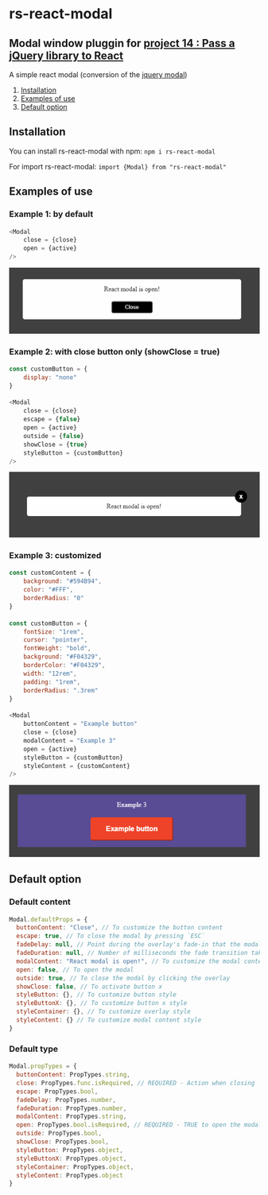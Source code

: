 # rs-react-modal

## Modal window pluggin for [project 14 : Pass a jQuery library to React](https://github.com/remisany/RemiSany_14_08092021)

A simple react modal (conversion of the [jquery modal](https://github.com/kylefox/jquery-modal))

1. [Installation](#Installation)
2. [Examples of use](#Example)
3. [Default option](#Default)

<div id='Installation'>

## Installation

You can install rs-react-modal with npm:
`npm i rs-react-modal`

For import rs-react-modal:
`import {Modal} from "rs-react-modal"`

<div id='Example'>

## Examples of use

### Example 1: by default

```js
<Modal
    close = {close}
    open = {active}
/>
```

![Alt text](/example/By_default.PNG)

### Example 2: with close button only (showClose = true)

```js
const customButton = {
    display: "none"
}

<Modal
    close = {close}
    escape = {false}
    open = {active}
    outside = {false}
    showClose = {true}
    styleButton = {customButton}
/>
```

![Alt text](/example/showClose_true.PNG) 

### Example 3: customized

```js
const customContent = {
    background: "#594B94",
    color: "#FFF",
    borderRadius: "0"
}

const customButton = {
    fontSize: "1rem",
    cursor: "pointer",
    fontWeight: "bold",
    background: "#F04329",
    borderColor: "#F04329",
    width: "12rem",
    padding: "1rem",
    borderRadius: ".3rem"
}

<Modal
    buttonContent = "Example button"
    close = {close}
    modalContent = "Example 3"
    open = {active}
    styleButton = {customButton}
    styleContent = {customContent}
/>
```

![Alt text](/example/Customized.PNG) 

<div id='Default'>

## Default option

### Default content

```js
Modal.defaultProps = {
  buttonContent: "Close", // To customize the button content
  escape: true, // To close the modal by pressing `ESC`
  fadeDelay: null, // Point during the overlay's fade-in that the modal begins to fade in (number between 0 and 1)
  fadeDuration: null, // Number of milliseconds the fade transition takes (null means no transition)
  modalContent: "React modal is open!", // To customize the modal content
  open: false, // To open the modal
  outside: true, // To close the modal by clicking the overlay
  showClose: false, // To activate button x
  styleButton: {}, // To customize button style
  styleButtonX: {}, // To customize button x style
  styleContainer: {}, // To customize overlay style
  styleContent: {} // To customize modal content style
}
```

### Default type

```js
Modal.propTypes = {
  buttonContent: PropTypes.string,
  close: PropTypes.func.isRequired, // REQUIRED - Action when closing
  escape: PropTypes.bool,
  fadeDelay: PropTypes.number,
  fadeDuration: PropTypes.number,
  modalContent: PropTypes.string,
  open: PropTypes.bool.isRequired, // REQUIRED - TRUE to open the modal
  outside: PropTypes.bool,
  showClose: PropTypes.bool,
  styleButton: PropTypes.object,
  styleButtonX: PropTypes.object,
  styleContainer: PropTypes.object,
  styleContent: PropTypes.object
}
```